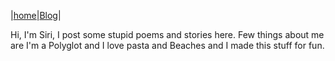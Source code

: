 |[home](README.md)|[Blog](https://github.com/)|


Hi, I'm Siri, 
I post some stupid poems and stories here.
Few things about me are I'm a Polyglot and I love pasta and Beaches and
I made this stuff for fun.



